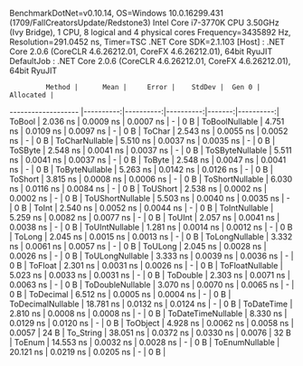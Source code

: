 
BenchmarkDotNet=v0.10.14, OS=Windows 10.0.16299.431 (1709/FallCreatorsUpdate/Redstone3)
Intel Core i7-3770K CPU 3.50GHz (Ivy Bridge), 1 CPU, 8 logical and 4 physical cores
Frequency=3435892 Hz, Resolution=291.0452 ns, Timer=TSC
.NET Core SDK=2.1.103
  [Host]     : .NET Core 2.0.6 (CoreCLR 4.6.26212.01, CoreFX 4.6.26212.01), 64bit RyuJIT
  DefaultJob : .NET Core 2.0.6 (CoreCLR 4.6.26212.01, CoreFX 4.6.26212.01), 64bit RyuJIT


             Method |      Mean |     Error |    StdDev |  Gen 0 | Allocated |
------------------- |----------:|----------:|----------:|-------:|----------:|
             ToBool |  2.036 ns | 0.0009 ns | 0.0007 ns |      - |       0 B |
     ToBoolNullable |  4.751 ns | 0.0109 ns | 0.0097 ns |      - |       0 B |
             ToChar |  2.543 ns | 0.0055 ns | 0.0052 ns |      - |       0 B |
     ToCharNullable |  5.510 ns | 0.0037 ns | 0.0035 ns |      - |       0 B |
            ToSByte |  2.548 ns | 0.0041 ns | 0.0037 ns |      - |       0 B |
    ToSByteNullable |  5.511 ns | 0.0041 ns | 0.0037 ns |      - |       0 B |
             ToByte |  2.548 ns | 0.0047 ns | 0.0041 ns |      - |       0 B |
     ToByteNullable |  5.263 ns | 0.0142 ns | 0.0126 ns |      - |       0 B |
            ToShort |  3.815 ns | 0.0008 ns | 0.0006 ns |      - |       0 B |
    ToShortNullable |  6.030 ns | 0.0116 ns | 0.0084 ns |      - |       0 B |
           ToUShort |  2.538 ns | 0.0002 ns | 0.0002 ns |      - |       0 B |
   ToUShortNullable |  5.503 ns | 0.0040 ns | 0.0035 ns |      - |       0 B |
              ToInt |  2.540 ns | 0.0052 ns | 0.0044 ns |      - |       0 B |
      ToIntNullable |  5.259 ns | 0.0082 ns | 0.0077 ns |      - |       0 B |
             ToUInt |  2.057 ns | 0.0041 ns | 0.0038 ns |      - |       0 B |
     ToUIntNullable |  1.281 ns | 0.0014 ns | 0.0012 ns |      - |       0 B |
             ToLong |  2.045 ns | 0.0015 ns | 0.0013 ns |      - |       0 B |
     ToLongNullable |  3.332 ns | 0.0061 ns | 0.0057 ns |      - |       0 B |
            ToULong |  2.045 ns | 0.0028 ns | 0.0026 ns |      - |       0 B |
    ToULongNullable |  3.333 ns | 0.0039 ns | 0.0036 ns |      - |       0 B |
            ToFloat |  2.301 ns | 0.0031 ns | 0.0026 ns |      - |       0 B |
    ToFloatNullable |  5.023 ns | 0.0033 ns | 0.0031 ns |      - |       0 B |
           ToDouble |  2.303 ns | 0.0071 ns | 0.0063 ns |      - |       0 B |
   ToDoubleNullable |  3.070 ns | 0.0070 ns | 0.0065 ns |      - |       0 B |
          ToDecimal |  6.512 ns | 0.0005 ns | 0.0004 ns |      - |       0 B |
  ToDecimalNullable | 18.781 ns | 0.0132 ns | 0.0124 ns |      - |       0 B |
         ToDateTime |  2.810 ns | 0.0008 ns | 0.0008 ns |      - |       0 B |
 ToDateTimeNullable |  8.330 ns | 0.0129 ns | 0.0120 ns |      - |       0 B |
           ToObject |  4.928 ns | 0.0062 ns | 0.0058 ns | 0.0057 |      24 B |
          To_String | 38.051 ns | 0.0372 ns | 0.0330 ns | 0.0076 |      32 B |
             ToEnum | 14.553 ns | 0.0032 ns | 0.0028 ns |      - |       0 B |
     ToEnumNullable | 20.121 ns | 0.0219 ns | 0.0205 ns |      - |       0 B |
